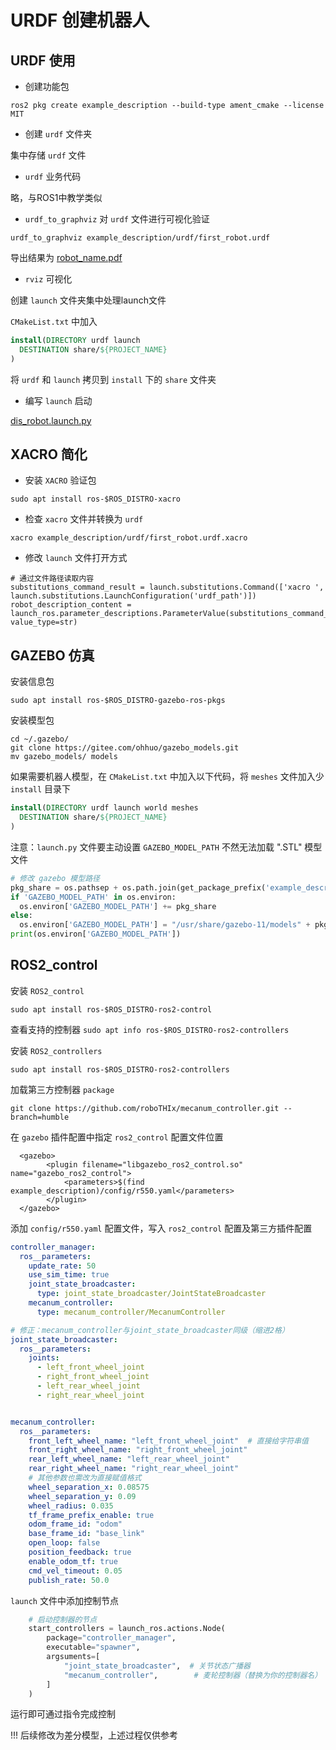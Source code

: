 # URDF 创建机器人

## URDF 使用

- 创建功能包

```shell
ros2 pkg create example_description --build-type ament_cmake --license MIT
```

- 创建 `urdf` 文件夹

集中存储 `urdf` 文件

- `urdf` 业务代码

略，与ROS1中教学类似

- `urdf_to_graphviz` 对 `urdf` 文件进行可视化验证

```shell
urdf_to_graphviz example_description/urdf/first_robot.urdf 
```

导出结果为 [robot_name.pdf](/8_urdf/robot_name.pdf)

- `rviz` 可视化

创建 `launch` 文件夹集中处理launch文件

`CMakeList.txt` 中加入

```cmake
install(DIRECTORY urdf launch
  DESTINATION share/${PROJECT_NAME}
)
```

将 `urdf` 和 `launch` 拷贝到 `install` 下的 `share` 文件夹

- 编写 `launch` 启动

[dis_robot.launch.py](/8_urdf/example_description/launch/dis_robot.launch.py)

## XACRO 简化

- 安装 `XACRO` 验证包

```shell
sudo apt install ros-$ROS_DISTRO-xacro
```

- 检查 `xacro` 文件并转换为 `urdf` 

```shell
xacro example_description/urdf/first_robot.urdf.xacro 
```

- 修改 `launch` 文件打开方式

```shell
# 通过文件路径读取内容
substitutions_command_result = launch.substitutions.Command(['xacro ', launch.substitutions.LaunchConfiguration('urdf_path')])
robot_description_content = launch_ros.parameter_descriptions.ParameterValue(substitutions_command_result, value_type=str)
```

## GAZEBO 仿真

安装信息包

```shell
sudo apt install ros-$ROS_DISTRO-gazebo-ros-pkgs
```

安装模型包

```shell
cd ~/.gazebo/
git clone https://gitee.com/ohhuo/gazebo_models.git
mv gazebo_models/ models
```

如果需要机器人模型，在 `CMakeList.txt` 中加入以下代码，将 `meshes` 文件加入少 `install` 目录下

```cmake
install(DIRECTORY urdf launch world meshes
  DESTINATION share/${PROJECT_NAME}
)
```

注意：`launch.py` 文件要主动设置 `GAZEBO_MODEL_PATH` 不然无法加载 ".STL" 模型文件

```python
# 修改 gazebo 模型路径
pkg_share = os.pathsep + os.path.join(get_package_prefix('example_description'), 'share')
if 'GAZEBO_MODEL_PATH' in os.environ:
  os.environ['GAZEBO_MODEL_PATH'] += pkg_share
else:
  os.environ['GAZEBO_MODEL_PATH'] = "/usr/share/gazebo-11/models" + pkg_share
print(os.environ['GAZEBO_MODEL_PATH'])
```

## ROS2_control

安装 `ROS2_control`

```shell
sudo apt install ros-$ROS_DISTRO-ros2-control
```

查看支持的控制器 `sudo apt info ros-$ROS_DISTRO-ros2-controllers`

安装 `ROS2_controllers`

```shell
sudo apt install ros-$ROS_DISTRO-ros2-controllers
```

加载第三方控制器 `package`

```shell
git clone https://github.com/roboTHIx/mecanum_controller.git --branch=humble
```

在 `gazebo` 插件配置中指定 `ros2_control` 配置文件位置

```shell
  <gazebo>
        <plugin filename="libgazebo_ros2_control.so" name="gazebo_ros2_control">
            <parameters>$(find example_description)/config/r550.yaml</parameters>
        </plugin>
  </gazebo>
```

添加 `config/r550.yaml` 配置文件，写入 `ros2_control` 配置及第三方插件配置

```yaml
controller_manager:
  ros__parameters:
    update_rate: 50
    use_sim_time: true
    joint_state_broadcaster:
      type: joint_state_broadcaster/JointStateBroadcaster
    mecanum_controller:
      type: mecanum_controller/MecanumController

# 修正：mecanum_controller与joint_state_broadcaster同级（缩进2格）
joint_state_broadcaster:
  ros__parameters:
    joints:
      - left_front_wheel_joint
      - right_front_wheel_joint
      - left_rear_wheel_joint
      - right_rear_wheel_joint


mecanum_controller:
  ros__parameters:
    front_left_wheel_name: "left_front_wheel_joint"  # 直接给字符串值
    front_right_wheel_name: "right_front_wheel_joint"
    rear_left_wheel_name: "left_rear_wheel_joint"
    rear_right_wheel_name: "right_rear_wheel_joint"
    # 其他参数也需改为直接赋值格式
    wheel_separation_x: 0.08575
    wheel_separation_y: 0.09
    wheel_radius: 0.035
    tf_frame_prefix_enable: true
    odom_frame_id: "odom"
    base_frame_id: "base_link"
    open_loop: false
    position_feedback: true
    enable_odom_tf: true
    cmd_vel_timeout: 0.05
    publish_rate: 50.0
```

`launch` 文件中添加控制节点

```python
    # 启动控制器的节点
    start_controllers = launch_ros.actions.Node(
        package="controller_manager",
        executable="spawner",
        argsuments=[
            "joint_state_broadcaster",  # 关节状态广播器
            "mecanum_controller",        # 麦轮控制器（替换为你的控制器名）
        ]
    )
```

运行即可通过指令完成控制

!!! 后续修改为差分模型，上述过程仅供参考

